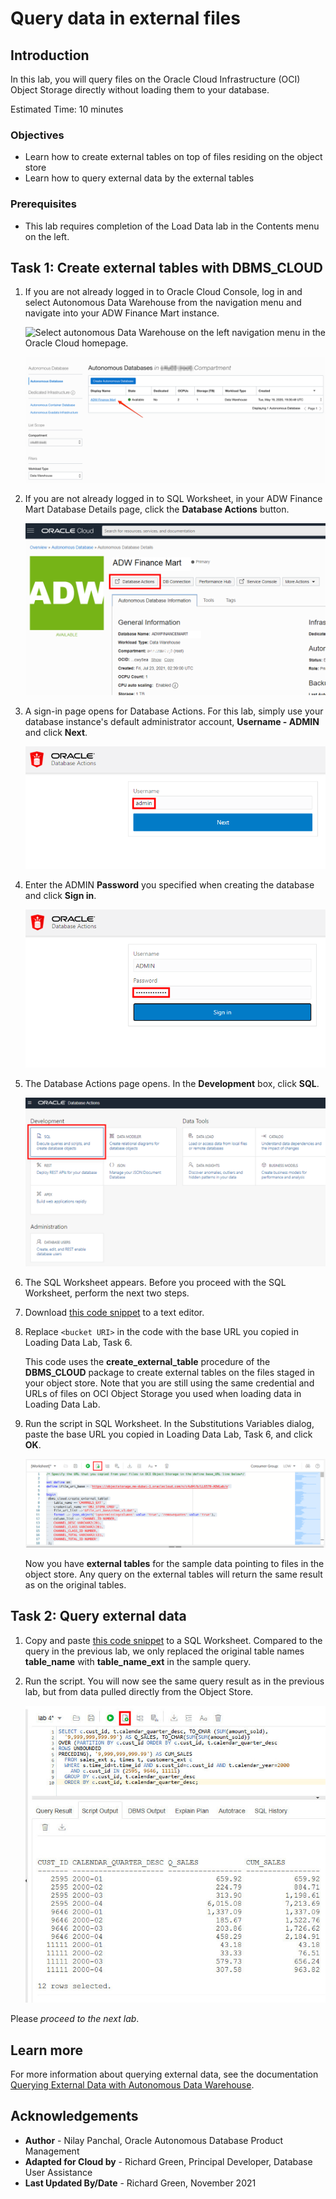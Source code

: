 # Query data in external files

## Introduction

In this lab, you will query files on the Oracle Cloud Infrastructure (OCI) Object Storage directly without loading them to your database.

Estimated Time: 10 minutes

### Objectives

-   Learn how to create external tables on top of files residing on the object store
-   Learn how to query external data by the external tables

### Prerequisites

- This lab requires completion of the Load Data lab in the Contents menu on the left.

## Task 1: Create external tables with DBMS_CLOUD

1.  If you are not already logged in to Oracle Cloud Console, log in and select Autonomous Data Warehouse from the navigation menu and navigate into your ADW Finance Mart instance.

    ![Select autonomous Data Warehouse on the left navigation menu in the Oracle Cloud homepage.](https://raw.githubusercontent.com/oracle/learning-library/master/common/images/console/database-adw.png " ")

    ![Select your database instance.](images/step1.1-adb.png " ")

2.  If you are not already logged in to SQL Worksheet, in your ADW Finance Mart Database Details page, click the **Database Actions** button.

    ![Click the Database Actions button.](./images/click-database-actions-button.png " ")

3.  A sign-in page opens for Database Actions. For this lab, simply use your database instance's default administrator account, **Username - ADMIN** and click **Next**.

    ![Enter the admin username.](./images/Picture100-16.png " ")

4.  Enter the ADMIN **Password** you specified when creating the database and click **Sign in**.

    ![Enter the ADMIN password.](./images/Picture100-16-password.png " ")

5.  The Database Actions page opens. In the **Development** box, click **SQL**.

    ![Click SQL.](./images/Picture100-16-click-sql.png " ")

6.  The SQL Worksheet appears. Before you proceed with the SQL Worksheet, perform the next two steps.

7.  Download <a href="./files/create_external_tables_without_base_url_v2.txt" target="\_blank">this code snippet</a> to a text editor.

8.  Replace `<bucket URI>` in the code with the base URL you copied in Loading Data Lab, Task 6.

    This code uses the **create\_external\_table** procedure of the **DBMS\_CLOUD** package to create external tables on the files staged in your object store. Note that you are still using the same credential and URLs of files on OCI Object Storage you used when loading data in Loading Data Lab.

9.  Run the script in SQL Worksheet. In the Substitutions Variables dialog, paste the base URL you copied in Loading Data Lab, Task 6, and click **OK**.

    ![Click Run Script.](images/step1.5.png " ")

    Now you have **external tables** for the sample data pointing to files in the object store. Any query on the external tables will return the same result as on the original tables.

## Task 2: Query external data

1.  Copy and paste <a href="./files/query_external_data.txt" target="\_blank">this code snippet</a> to a SQL Worksheet. Compared to the query in the previous lab, we only replaced the original table names **table\_name** with **table\_name\_ext** in the sample query.

2.  Run the script. You will now see the same query result as in the previous lab, but from data pulled directly from the Object Store.

    ![Paste the code snippet and click Run Script.](images/external_table_query_results.jpg " ")

Please *proceed to the next lab*.

## Learn more

For more information about querying external data, see the documentation [Querying External Data with Autonomous Data Warehouse](https://docs.oracle.com/en/cloud/paas/autonomous-data-warehouse-cloud/user/query-external.html#GUID-ABF95242-3E04-42FF-9361-52707D14E833).

## **Acknowledgements**

- **Author** - Nilay Panchal, Oracle Autonomous Database Product Management
- **Adapted for Cloud by** - Richard Green, Principal Developer, Database User Assistance
- **Last Updated By/Date** - Richard Green, November 2021
